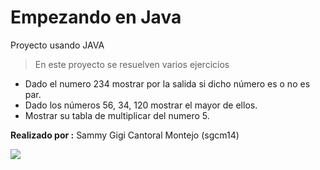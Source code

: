 # Empezando en Java
Proyecto usando JAVA
> En este proyecto se resuelven varios ejercicios
- Dado el numero 234 mostrar por la salida si dicho número es o no es par.
- Dado los números 56, 34, 120  mostrar el mayor de ellos.
- Mostrar su tabla de multiplicar del numero 5.

**Realizado por :** Sammy Gigi Cantoral Montejo (sgcm14)

![](https://edteam-media.s3.amazonaws.com/users/avatar/16f3b00c-18cf-43f5-af5f-f9692fa3e5f1.jpg)